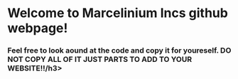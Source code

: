 <h1>Welcome to Marcelinium Incs github webpage!</h1>
<h3>Feel free to look aound at the code and copy it for youreself. DO NOT COPY ALL OF IT JUST PARTS TO ADD TO YOUR WEBSITE!!/h3>
